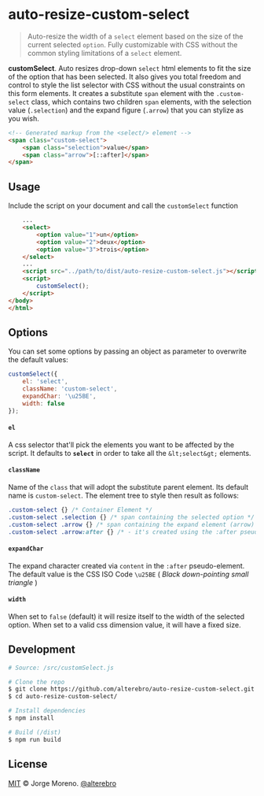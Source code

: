 # auto-resize-custom-select

> Auto-resize the width of a `select` element based on the size of the current selected `option`.
Fully customizable with CSS without the common styling limitations of a `select` element.

**customSelect**. Auto resizes drop-down `select` html elements to fit the size of the option that has been selected. It also gives you total freedom and control to style the list selector with CSS without the usual constraints on this form elements.
It creates a substitute `span` element with the `.custom-select` class, which contains two children `span` elements, with the selection value (`.selection`) and the expand figure (`.arrow`) that you can stylize as you wish.

```html
<!-- Generated markup from the <select/> element -->
<span class="custom-select">
    <span class="selection">value</span>
    <span class="arrow">[::after]</span>
</span>
```


## Usage

Include the script on your document and call the `customSelect` function

```html
    ...
    <select>
        <option value="1">un</option>
        <option value="2">deux</option>
        <option value="3">trois</option>
    </select>
    ...
    <script src="../path/to/dist/auto-resize-custom-select.js"></script>
    <script>
        customSelect();
    </script>
</body>
</html>
```


## Options

You can set some options by passing an object as parameter to overwrite the default values:

```javascript
customSelect({
    el: 'select',
    className: 'custom-select',
    expandChar: '\u25BE',
    width: false
});
```

#### `el`

A css selector that'll pick the elements you want to be affected by the script. It defaults to **`select`** in order to take all the `&lt;select&gt;` elements.

#### `className`

Name of the `class` that will adopt the substitute parent element. Its default name is `custom-select`. The element tree to style then result as follows:

```css
.custom-select {} /* Container Element */
.custom-select .selection {} /* span containing the selected option */
.custom-select .arrow {} /* span containing the expand element (arrow) */
.custom-select .arrow:after {} /* - it's created using the :after pseudo-element */
```

#### `expandChar`

The expand character created via `content` in the `:after` pseudo-element. The default value is the CSS ISO Code `\u25BE` ( _Black down-pointing small triangle_ )

#### `width`

When set to `false` (default) it will resize itself to the width of the selected option. When set to a valid css dimension value, it will have a fixed size.


## Development

```sh
# Source: /src/customSelect.js

# Clone the repo
$ git clone https://github.com/alterebro/auto-resize-custom-select.git
$ cd auto-resize-custom-select/

# Install dependencies
$ npm install

# Build (/dist)
$ npm run build
```

## License

[MIT](https://github.com/alterebro/auto-resize-custom-select/blob/main/LICENSE) © Jorge Moreno. [@alterebro](https://twitter.com/alterebro)
